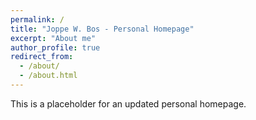 ```yaml
---
permalink: /
title: "Joppe W. Bos - Personal Homepage"
excerpt: "About me"
author_profile: true
redirect_from: 
  - /about/
  - /about.html
---
```


This is a placeholder for an updated personal homepage.
